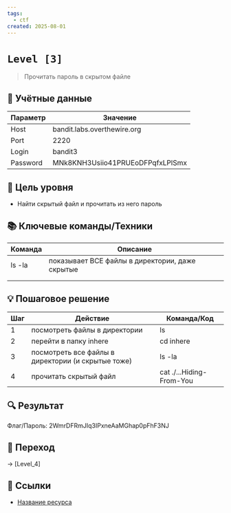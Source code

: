 ```yaml
---
tags:
  - ctf
created: 2025-08-01
---
```


# `Level [3]` 
> Прочитать пароль в скрытом файле

## 🔐 Учётные данные
| Параметр | Значение                         |
| -------- | -------------------------------- |
| Host     | bandit.labs.overthewire.org      |
| Port     | 2220                             |
| Login    | bandit3                          |
| Password | MNk8KNH3Usiio41PRUEoDFPqfxLPlSmx |

## 🎯 Цель уровня
- Найти скрытый файл и прочитать из него пароль

## 📚 Ключевые команды/Техники
| Команда | Описание                                        |
| ------- | ----------------------------------------------- |
| ls -la  | показывает ВСЕ файлы в директории, даже скрытые |
|         |                                                 |
|         |                                                 |

## 💡 Пошаговое решение
| Шаг | Действие                                           | Команда/Код              |
| --- | -------------------------------------------------- | ------------------------ |
| 1   | посмотреть файлы в директории                      | ls                       |
| 2   | перейти в папку inhere                             | cd inhere                |
| 3   | посмотреть все файлы в директории (и скрытые тоже) | ls -la                   |
| 4   | прочитать скрытый файл                             | cat ./...Hiding-From-You |

## 🔍 Результат
Флаг/Пароль: 2WmrDFRmJIq3IPxneAaMGhap0pFhF3NJ

## 🚪 Переход
-> [Level_4]

## 🔗 Ссылки
- [Название ресурса](URL)